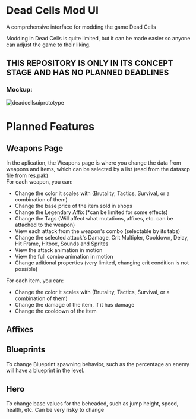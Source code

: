 # Dead Cells Mod UI
A comprehensive interface for modding the game Dead Cells

Modding in Dead Cells is quite limited, but it can be made easier so anyone can adjust the game to their liking.

## THIS REPOSITORY IS ONLY IN ITS CONCEPT STAGE AND HAS NO PLANNED DEADLINES

### Mockup:

![deadcellsuiprototype](https://github.com/user-attachments/assets/d95dd0e5-8b16-4323-84c0-330d17916763)

# Planned Features

## Weapons Page

In the aplication, the Weapons page is where you change the data from weapons and items, which can be selected by a list (read from the datascp file from res.pak)<br>
For each weapon, you can:
* Change the color it scales with (Brutality, Tactics, Survival, or a combination of them)
* Change the base price of the item sold in shops
* Change the Legendary Affix (*can be limited for some effects)
* Change the Tags (Will affect what mutations, affixes, etc. can be attached to the weapon)
* View each attack from the weapon's combo (selectable by its tabs)
* Change the selected attack's Damage, Crit Multipler, Cooldown, Delay, Hit Frame, Hitbox, Sounds and Sprites
* View the attack animation in motion
* View the full combo animation in motion
* Change aditional properties (very limited, changing crit condition is not possible)

For each item, you can:
* Change the color it scales with (Brutality, Tactics, Survival, or a combination of them)
* Change the damage of the item, if it has damage
* Change the cooldown of the item

## Affixes

## Blueprints

To change Blueprint spawning behavior, such as the percentage an enemy will have a blueprint in the level.

## Hero

To change base values for the beheaded, such as jump height, speed, health, etc. Can be very risky to change
